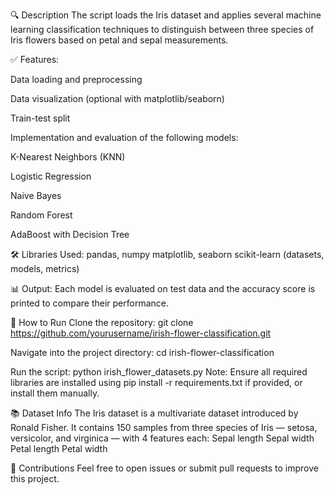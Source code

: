 🔍 Description
The script loads the Iris dataset and applies several machine learning classification techniques to distinguish between three species of Iris flowers based on petal and sepal measurements.

✅ Features:

Data loading and preprocessing

Data visualization (optional with matplotlib/seaborn)

Train-test split

Implementation and evaluation of the following models:

K-Nearest Neighbors (KNN)

Logistic Regression

Naive Bayes

Random Forest

AdaBoost with Decision Tree

🛠 Libraries Used:
pandas, numpy
matplotlib, seaborn
scikit-learn (datasets, models, metrics)

📊 Output:
Each model is evaluated on test data and the accuracy score is printed to compare their performance.

🚀 How to Run
Clone the repository:
git clone https://github.com/yourusername/irish-flower-classification.git

Navigate into the project directory:
cd irish-flower-classification

Run the script:
python irish_flower_datasets.py
Note: Ensure all required libraries are installed using pip install -r requirements.txt if provided, or install them manually.

📚 Dataset Info
The Iris dataset is a multivariate dataset introduced by Ronald Fisher. It contains 150 samples from three species of Iris — setosa, versicolor, and virginica — with 4 features each:
Sepal length
Sepal width
Petal length
Petal width

🤝 Contributions
Feel free to open issues or submit pull requests to improve this project.

